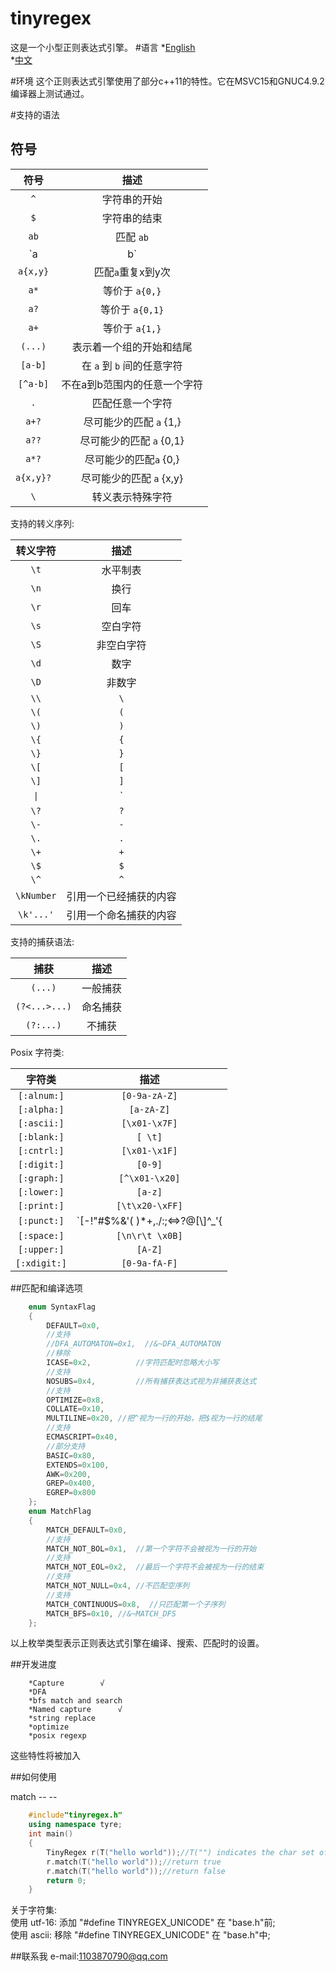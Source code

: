 ﻿tinyregex
===
这是一个小型正则表达式引擎。
#语言
*[English](https://github.com/jstzwj/TinyRegex/blob/master/doc/readme_en.md) </br>
*[中文](https://github.com/jstzwj/TinyRegex/blob/master/doc/readme_zh.md)

#环境
这个正则表达式引擎使用了部分c++11的特性。它在MSVC15和GNUC4.9.2编译器上测试通过。

#支持的语法
## 符号
| 符号 | 描述 |
|:-------:|:--------:|
|   `^`   | 字符串的开始 | 
|   `$`   | 字符串的结束 | 
|  `ab`   | 匹配 `ab` |
| `a|b`   | `a` 或 `b` |
|  `a{x,y}`   | 匹配`a`重复x到y次 |
|  `a*`   | 等价于 `a{0,}` |
|  `a?`   | 等价于 `a{0,1}` |
|  `a+`   | 等价于 `a{1,}` |
|  `(...)`| 表示着一个组的开始和结尾|
|  `[a-b]`| 在 `a` 到 `b` 间的任意字符 |
|  `[^a-b]`| 不在a到b范围内的任意一个字符 |
|  `.`    | 匹配任意一个字符 |
|   `a+?` | 尽可能少的匹配 `a` {1,} |
|   `a??` | 尽可能少的匹配 `a` {0,1} |
|   `a*?` | 尽可能少的匹配`a` {0,} |
|   `a{x,y}?` | 尽可能少的匹配 `a` {x,y} |
|  `\`    | 转义表示特殊字符|

支持的转义序列:

| 转义字符 | 描述 |
|:-------:|:--------:|
|   `\t`  |  水平制表 |
|   `\n`  | 换行 |
|   `\r`  | 回车 |
|   `\s`  |  空白字符 |
|   `\S`  |  非空白字符|
|   `\d`  |  数字   |
|   `\D`  |  非数字 |
|   `\\`  |  `\`   |
|   `\(`  |  `(`   |
|   `\)`  |  `)`   |
|   `\{`  |  `{`   |
|   `\}`  |  `}`   |
| `\[`    |   `[`  |
| `\]`    |   `]`  |
|   `\|`  |  `|`   |
|   `\?`  |  `?`   |
|  `\-`   |   `-`  |
|  `\.`   |   `.`  |
|   `\+`  |   `+`  |
|   `\$`  |   `$`  |
|   `\^`  |   `^`  |
|   `\kNumber`  |  引用一个已经捕获的内容 |
|   `\k'...'`  |  引用一个命名捕获的内容 |


支持的捕获语法:

| 捕获 | 描述 |
|:-------:|:--------:|
|  `(...)`  |  一般捕获 |
|  `(?<...>...)` | 命名捕获 |
|  `(?:...)` | 不捕获 |

Posix 字符类:

| 字符类 | 描述 |
|:-------:|:--------:|
|  `[:alnum:]`  |  `[0-9a-zA-Z]` |
|  `[:alpha:]` | `[a-zA-Z]` |
|  `[:ascii:]` | `[\x01-\x7F]` |
|  `[:blank:]`  |  `[ \t]` |
|  `[:cntrl:]` | `[\x01-\x1F]` |
|  `[:digit:]` | `[0-9]` |
|  `[:graph:]`  |  `[^\x01-\x20]` |
|  `[:lower:]` | `[a-z]` |
|  `[:print:]` | `[\t\x20-\xFF]` |
|  `[:punct:]`  |  `[-!"#$%&'( )*+,./:;<=>?@[\\\]^_'{|}~]` |
|  `[:space:]` | `[\n\r\t \x0B]` |
|  `[:upper:]` | `[A-Z]` |
|  `[:xdigit:]`  |  `[0-9a-fA-F]` |


##匹配和编译选项
```cpp
    enum SyntaxFlag
    {
        DEFAULT=0x0,        
        //支持
        //DFA_AUTOMATON=0x1,  //&~DFA_AUTOMATON
        //移除
        ICASE=0x2,          //字符匹配时忽略大小写
        //支持
        NOSUBS=0x4,         //所有捕获表达式视为非捕获表达式
        //支持
        OPTIMIZE=0x8,
        COLLATE=0x10,
        MULTILINE=0x20,	//把^视为一行的开始，把$视为一行的结尾
        //支持	
        ECMASCRIPT=0x40,
        //部分支持
        BASIC=0x80,
        EXTENDS=0x100,
        AWK=0x200,
        GREP=0x400,
        EGREP=0x800
    };
    enum MatchFlag
    {
        MATCH_DEFAULT=0x0,
        //支持
        MATCH_NOT_BOL=0x1,  //第一个字符不会被视为一行的开始
        //支持
        MATCH_NOT_EOL=0x2,  //最后一个字符不会被视为一行的结束
        //支持
        MATCH_NOT_NULL=0x4, //不匹配空序列
        //支持
        MATCH_CONTINUOUS=0x8,  //只匹配第一个子序列
        MATCH_BFS=0x10, //&~MATCH_DFS
    };
 ```

 以上枚举类型表示正则表达式引擎在编译、搜索、匹配时的设置。
 



##开发进度
 
		*Capture		√
		*DFA
		*bfs match and search
		*Named capture		√
		*string replace
		*optimize
		*posix regexp

 这些特性将被加入
 
##如何使用

match -- --
```cpp
	#include"tinyregex.h"
	using namespace tyre;
	int main()
	{
		TinyRegex r(T("hello world"));//T("") indicates the char set of tinyregex
		r.match(T("hello world"));//return true
		r.match(T("hello world"));//return false
		return 0;
	}

```



关于字符集:</br>
使用 utf-16: 添加 "#define TINYREGEX_UNICODE" 在 "base.h"前;</br>
使用 ascii: 移除 "#define TINYREGEX_UNICODE" 在 "base.h"中;</br>

##联系我
e-mail:1103870790@qq.com
